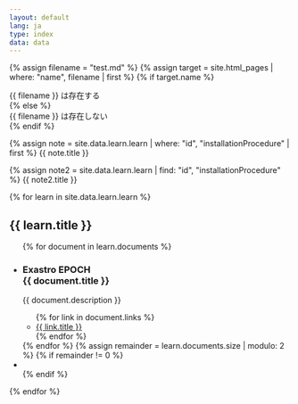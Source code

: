 ```yaml
---
layout: default
lang: ja
type: index
data: data
---
```







{% assign filename = "test.md" %}
{% assign target = site.html_pages | where: "name", filename | first %}
{% if target.name %}
<div>{{ filename }} は存在する</div>
{% else %}
<div>{{ filename }} は存在しない</div>
{% endif %}

{% assign note = site.data.learn.learn | where: "id", "installationProcedure" | first %}
{{ note.title }}

{% assign note2 = site.data.learn.learn | find: "id", "installationProcedure" %}
{{ note2.title }}



{% for learn in site.data.learn.learn %}
<section class="">
    <h2><i class="{{ learn.icon }}"></i> {{ learn.title }}</h2>
    <ul class="content-list">
    {% for document in learn.documents %}
        <li class="content-item">
            <div class="content-card">
                <div class="content-header">
                    <h3 class="content-title">
                        <span class="content-type">Exastro EPOCH</span><br>
                        {{ document.title }}
                    </h3>
                </div>
                <div class="content-body">
                    <p class="content-paragraph">{{ document.description }}</p>
                </div>
                <div class="content-footer">
                    <ul class="content-link-list">
                    {% for link in document.links %}
                        <li class="content-link-item">
                            <a class="content-link" href="{{ link.url }}">
                                {{ link.title }} <i class="fas fa-angle-right"></i>
                            </a>
                        </li>
                    {% endfor %}
                    </ul>
                </div>
            </div>
        </li>
    {% endfor %}
    {% assign remainder = learn.documents.size | modulo: 2 %}
    {% if remainder != 0 %}
        <li class="content-item content-item-padding"></li>
    {% endif %}
    </ul>
</section>
{% endfor %}
